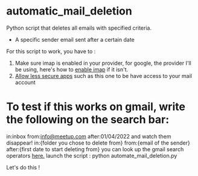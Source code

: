# automatic_mail_deletion



Python script that deletes all emails with specified criteria.
- A specific sender email sent after a certain date

For this script to work, you have to :
1. Make sure imap is enabled in your provider, for google, the provider I'll be using, here's how to [enable imap](https://support.google.com/mail/answer/7126229?hl=en) if it isn't.
2. [Allow less secure apps](https://support.google.com/accounts/answer/6010255?hl=en) such as this one to be have access to your mail account


# To test if this works on gmail, write the following on the search bar:
in:inbox from:info@meetup.com after:01/04/2022
and watch them disappear!
in:{folder you chose to delete from} from:{email of the sender} after:{first date to start deleting from}
you can look up the gmail search operators [here.](https://support.google.com/mail/answer/7190?hl=en)
launch the script :
python automate_mail_deletion.py

Let's do this !

